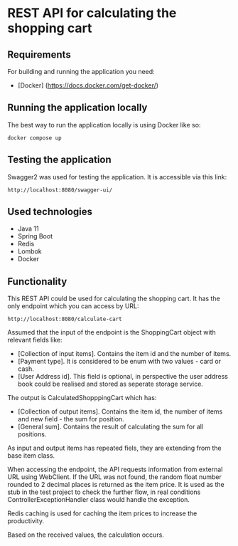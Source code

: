 # REST API for calculating the shopping cart 

## Requirements

For building and running the application you need:

- [Docker] (https://docs.docker.com/get-docker/)

## Running the application locally
The best way to run the application locally is using Docker like so:
```shell
docker compose up 
```

## Testing the application
Swagger2 was used for testing the application. It is accessible via this link:
```shell
http://localhost:8080/swagger-ui/
```

## Used technologies

- Java 11
- Spring Boot
- Redis
- Lombok
- Docker

## Functionality

This REST API could be used for calculating the shopping cart. It has the only endpoint which you can access by URL:
 ```shell
http://localhost:8080/calculate-cart
```
Assumed that the input of the endpoint is the ShoppingCart object with relevant fields like:
- [Collection of input items]. Contains the item id and the number of items. 
- [Payment type]. It is considered to be enum with two values - card or cash.
- [User Address id]. This field is optional, in perspective the user address book could be realised and stored as seperate storage service. 

The output is CalculatedShopppingCart which has:
- [Collection of output items]. Contains the item id, the number of items and new field - the sum for position.
- [General sum]. Contains the result of calculating the sum for all positions.  

As input and output items has repeated fiels, they are extending from the base item class.

When accessing the endpoint, the API requests information from external URL using WebClient. If the URL was not found, the random float number rounded to 2 decimal places is returned as the item price. It is used as the stub in the test project to check the further flow, in real conditions ControllerExceptionHandler class would handle the exception.

Redis caching is used for caching the item prices to increase the productivity.

Based on the received values, the calculation occurs. 




